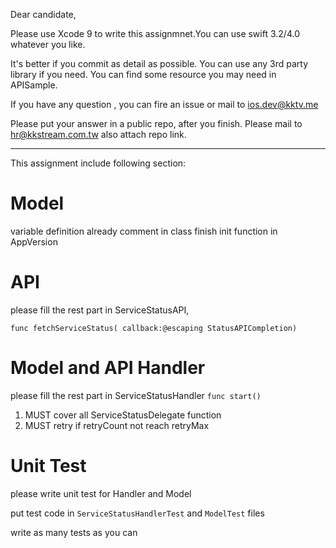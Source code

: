 
Dear candidate,

Please use Xcode 9 to write this assignmnet.You can use swift 3.2/4.0 whatever you like.

It's better if you commit as detail as possible.
You can use any 3rd party library if you need.
You can find some resource you may need in APISample.

If you have any question , you can fire an issue or mail to ios.dev@kktv.me

Please put your answer in a public repo, after you finish. Please mail to hr@kkstream.com.tw also attach repo link.

------------
This assignment include following section:

# Model
variable definition already comment in class
finish init function in AppVersion

# API
please fill the rest part in ServiceStatusAPI, 

`func fetchServiceStatus( callback:@escaping StatusAPICompletion)`

# Model and API Handler
please fill the rest part in ServiceStatusHandler
`func start()`
1. MUST cover all ServiceStatusDelegate function
2. MUST retry if retryCount not reach retryMax

# Unit Test 
please write unit test for Handler and Model

put test code in `ServiceStatusHandlerTest` and `ModelTest` files

write as many tests as you can
